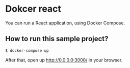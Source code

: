 # Dokcer react

You can run a React application, using Docker Compose.

## How to run this sample project?

```
$ docker-compose up
```

After that, open up http://0.0.0.0:3000/ in your browser.

